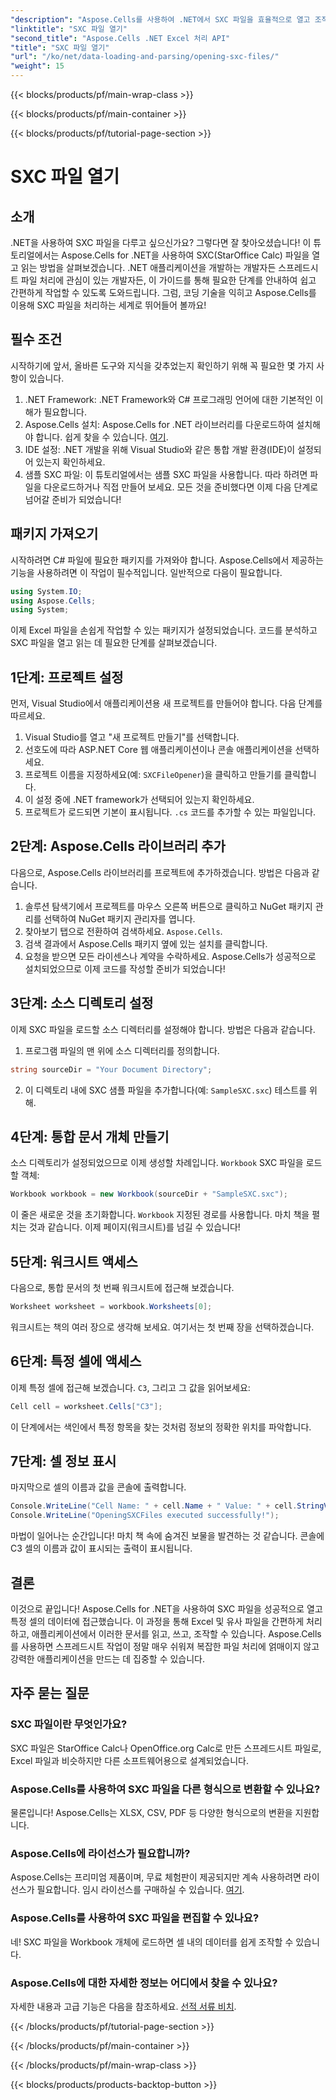 ```yaml
---
"description": "Aspose.Cells를 사용하여 .NET에서 SXC 파일을 효율적으로 열고 조작하는 방법을 알아보세요. 코드 예제를 포함한 단계별 튜토리얼입니다."
"linktitle": "SXC 파일 열기"
"second_title": "Aspose.Cells .NET Excel 처리 API"
"title": "SXC 파일 열기"
"url": "/ko/net/data-loading-and-parsing/opening-sxc-files/"
"weight": 15
---
```


{{< blocks/products/pf/main-wrap-class >}}

{{< blocks/products/pf/main-container >}}

{{< blocks/products/pf/tutorial-page-section >}}

# SXC 파일 열기

## 소개
.NET을 사용하여 SXC 파일을 다루고 싶으신가요? 그렇다면 잘 찾아오셨습니다! 이 튜토리얼에서는 Aspose.Cells for .NET을 사용하여 SXC(StarOffice Calc) 파일을 열고 읽는 방법을 살펴보겠습니다. .NET 애플리케이션을 개발하는 개발자든 스프레드시트 파일 처리에 관심이 있는 개발자든, 이 가이드를 통해 필요한 단계를 안내하여 쉽고 간편하게 작업할 수 있도록 도와드립니다. 
그럼, 코딩 기술을 익히고 Aspose.Cells를 이용해 SXC 파일을 처리하는 세계로 뛰어들어 볼까요!
## 필수 조건
시작하기에 앞서, 올바른 도구와 지식을 갖추었는지 확인하기 위해 꼭 필요한 몇 가지 사항이 있습니다.
1. .NET Framework: .NET Framework와 C# 프로그래밍 언어에 대한 기본적인 이해가 필요합니다.
2. Aspose.Cells 설치: Aspose.Cells for .NET 라이브러리를 다운로드하여 설치해야 합니다. 쉽게 찾을 수 있습니다. [여기](https://releases.aspose.com/cells/net/).
3. IDE 설정: .NET 개발을 위해 Visual Studio와 같은 통합 개발 환경(IDE)이 설정되어 있는지 확인하세요.
4. 샘플 SXC 파일: 이 튜토리얼에서는 샘플 SXC 파일을 사용합니다. 따라 하려면 파일을 다운로드하거나 직접 만들어 보세요.
모든 것을 준비했다면 이제 다음 단계로 넘어갈 준비가 되었습니다!
## 패키지 가져오기
시작하려면 C# 파일에 필요한 패키지를 가져와야 합니다. Aspose.Cells에서 제공하는 기능을 사용하려면 이 작업이 필수적입니다. 일반적으로 다음이 필요합니다.
```csharp
using System.IO;
using Aspose.Cells;
using System;
```
이제 Excel 파일을 손쉽게 작업할 수 있는 패키지가 설정되었습니다. 코드를 분석하고 SXC 파일을 열고 읽는 데 필요한 단계를 살펴보겠습니다.

## 1단계: 프로젝트 설정
먼저, Visual Studio에서 애플리케이션용 새 프로젝트를 만들어야 합니다. 다음 단계를 따르세요.
1. Visual Studio를 열고 "새 프로젝트 만들기"를 선택합니다.
2. 선호도에 따라 ASP.NET Core 웹 애플리케이션이나 콘솔 애플리케이션을 선택하세요.
3. 프로젝트 이름을 지정하세요(예: `SXCFileOpener`)을 클릭하고 만들기를 클릭합니다.
4. 이 설정 중에 .NET framework가 선택되어 있는지 확인하세요.
5. 프로젝트가 로드되면 기본이 표시됩니다. `.cs` 코드를 추가할 수 있는 파일입니다.
## 2단계: Aspose.Cells 라이브러리 추가
다음으로, Aspose.Cells 라이브러리를 프로젝트에 추가하겠습니다. 방법은 다음과 같습니다.
1. 솔루션 탐색기에서 프로젝트를 마우스 오른쪽 버튼으로 클릭하고 NuGet 패키지 관리를 선택하여 NuGet 패키지 관리자를 엽니다.
2. 찾아보기 탭으로 전환하여 검색하세요. `Aspose.Cells`.
3. 검색 결과에서 Aspose.Cells 패키지 옆에 있는 설치를 클릭합니다.
4. 요청을 받으면 모든 라이센스나 계약을 수락하세요.
Aspose.Cells가 성공적으로 설치되었으므로 이제 코드를 작성할 준비가 되었습니다!
## 3단계: 소스 디렉토리 설정
이제 SXC 파일을 로드할 소스 디렉터리를 설정해야 합니다. 방법은 다음과 같습니다.
1. 프로그램 파일의 맨 위에 소스 디렉터리를 정의합니다.
```csharp
string sourceDir = "Your Document Directory";
```
2. 이 디렉토리 내에 SXC 샘플 파일을 추가합니다(예: `SampleSXC.sxc`) 테스트를 위해.
## 4단계: 통합 문서 개체 만들기
소스 디렉토리가 설정되었으므로 이제 생성할 차례입니다. `Workbook` SXC 파일을 로드할 객체:
```csharp
Workbook workbook = new Workbook(sourceDir + "SampleSXC.sxc");
```
이 줄은 새로운 것을 초기화합니다. `Workbook` 지정된 경로를 사용합니다. 마치 책을 펼치는 것과 같습니다. 이제 페이지(워크시트)를 넘길 수 있습니다!
## 5단계: 워크시트 액세스
다음으로, 통합 문서의 첫 번째 워크시트에 접근해 보겠습니다.
```csharp
Worksheet worksheet = workbook.Worksheets[0];
```
워크시트는 책의 여러 장으로 생각해 보세요. 여기서는 첫 번째 장을 선택하겠습니다.
## 6단계: 특정 셀에 액세스
이제 특정 셀에 접근해 보겠습니다. `C3`, 그리고 그 값을 읽어보세요:
```csharp
Cell cell = worksheet.Cells["C3"];
```
이 단계에서는 색인에서 특정 항목을 찾는 것처럼 정보의 정확한 위치를 파악합니다. 
## 7단계: 셀 정보 표시
마지막으로 셀의 이름과 값을 콘솔에 출력합니다.
```csharp
Console.WriteLine("Cell Name: " + cell.Name + " Value: " + cell.StringValue);
Console.WriteLine("OpeningSXCFiles executed successfully!");
```
마법이 일어나는 순간입니다! 마치 책 속에 숨겨진 보물을 발견하는 것 같습니다. 콘솔에 C3 셀의 이름과 값이 표시되는 출력이 표시됩니다.

## 결론
이것으로 끝입니다! Aspose.Cells for .NET을 사용하여 SXC 파일을 성공적으로 열고 특정 셀의 데이터에 접근했습니다. 이 과정을 통해 Excel 및 유사 파일을 간편하게 처리하고, 애플리케이션에서 이러한 문서를 읽고, 쓰고, 조작할 수 있습니다. 
Aspose.Cells를 사용하면 스프레드시트 작업이 정말 매우 쉬워져 복잡한 파일 처리에 얽매이지 않고 강력한 애플리케이션을 만드는 데 집중할 수 있습니다.
## 자주 묻는 질문
### SXC 파일이란 무엇인가요?
SXC 파일은 StarOffice Calc나 OpenOffice.org Calc로 만든 스프레드시트 파일로, Excel 파일과 비슷하지만 다른 소프트웨어용으로 설계되었습니다.
### Aspose.Cells를 사용하여 SXC 파일을 다른 형식으로 변환할 수 있나요?
물론입니다! Aspose.Cells는 XLSX, CSV, PDF 등 다양한 형식으로의 변환을 지원합니다.
### Aspose.Cells에 라이선스가 필요합니까?
Aspose.Cells는 프리미엄 제품이며, 무료 체험판이 제공되지만 계속 사용하려면 라이선스가 필요합니다. 임시 라이선스를 구매하실 수 있습니다. [여기](https://purchase.aspose.com/temporary-license/).
### Aspose.Cells를 사용하여 SXC 파일을 편집할 수 있나요?
네! SXC 파일을 Workbook 개체에 로드하면 셀 내의 데이터를 쉽게 조작할 수 있습니다.
### Aspose.Cells에 대한 자세한 정보는 어디에서 찾을 수 있나요?
자세한 내용과 고급 기능은 다음을 참조하세요. [선적 서류 비치](https://reference.aspose.com/cells/net/).

{{< /blocks/products/pf/tutorial-page-section >}}

{{< /blocks/products/pf/main-container >}}

{{< /blocks/products/pf/main-wrap-class >}}

{{< blocks/products/products-backtop-button >}}